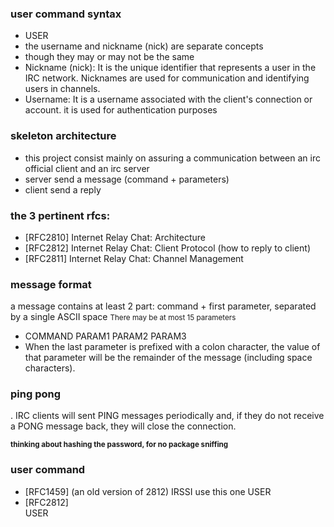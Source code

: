 ### user command syntax
- USER <username> <hostname> <servername> <realname>  
-  the username and nickname (nick) are separate concepts
- though they may or may not be the same  
- Nickname (nick): It is the unique identifier that represents a user in the IRC network. Nicknames are used for communication and identifying users in channels.  
- Username: It is a username associated with the client's connection or account. it is used for authentication purposes

### skeleton architecture
- this project consist mainly on assuring a communication between an irc official client and an irc server
- server send a message (command + parameters)
- client send a reply

### the 3 pertinent rfcs:
- [RFC2810] Internet Relay Chat: Architecture
- [RFC2812] Internet Relay Chat: Client Protocol (how to reply to client)
- [RFC2811] Internet Relay Chat: Channel Management

### message format
a message contains at least 2 part: command + first parameter, separated by a single ASCII space
<small>There may be at most 15 parameters</small>
- COMMAND PARAM1 PARAM2 PARAM3
- When the last parameter is prefixed with a colon character, the value of that parameter will be the remainder of the message (including space characters). 


### ping pong 
. IRC clients will sent PING messages periodically and, if they do not receive a PONG message back, they will close the connection.

<small><strong>thinking about hashing the password, for no package sniffing</strong></small>

### user command
- [RFC1459] (an old version of 2812) IRSSI use this one 
	USER <username> <hostname> <servername> <realname>
- [RFC2812]  
	USER <user> <mode> <unused> <realname>